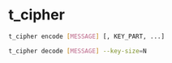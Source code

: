 # t_cipher

```bash
t_cipher encode [MESSAGE] [, KEY_PART, ...]
```

```bash
t_cipher decode [MESSAGE] --key-size=N
```